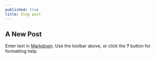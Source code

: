 ```yaml
---
published: true
title: Slog post
---
```




## A New Post

Enter text in [Markdown](http://daringfireball.net/projects/markdown/). Use the toolbar above, or click the **?** button for formatting help.
